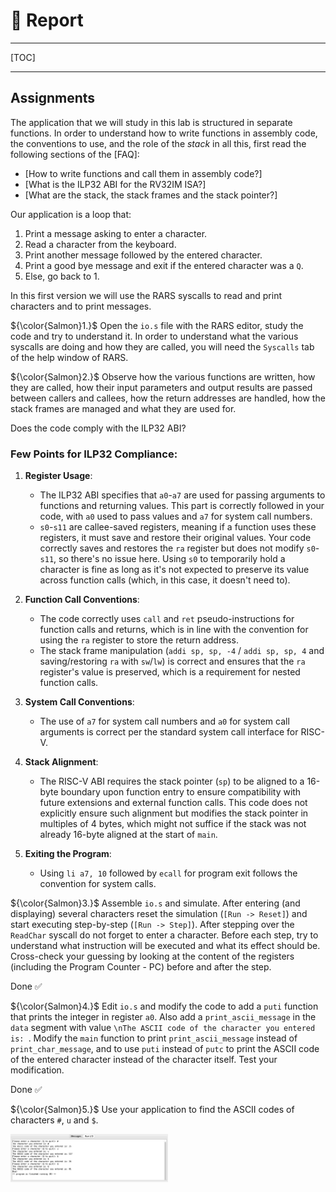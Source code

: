 # &#x1F4DD; Report 

---

[TOC]

---

## Assignments

The application that we will study in this lab is structured in separate functions.
In order to understand how to write functions in assembly code, the conventions to use, and the role of the _stack_ in all this, first read the following sections of the [FAQ]:

- [How to write functions and call them in assembly code?]
- [What is the ILP32 ABI for the RV32IM ISA?]
- [What are the stack, the stack frames and the stack pointer?]

Our application is a loop that:

1. Print a message asking to enter a character.
1. Read a character from the keyboard.
1. Print another message followed by the entered character.
1. Print a good bye message and exit if the entered character was a `Q`.
1. Else, go back to 1.

In this first version we will use the RARS syscalls to read and print characters and to print messages.

${\color{Salmon}1.}$ Open the `io.s` file with the RARS editor, study the code and try to understand it.
   In order to understand what the various syscalls are doing and how they are called, you will need the `Syscalls` tab of the help window of RARS.

${\color{Salmon}2.}$ Observe how the various functions are written, how they are called, how their input parameters and output results are passed between callers and callees, how the return addresses are handled, how the stack frames are managed and what they are used for.

   Does the code comply with the ILP32 ABI?

### Few Points for ILP32 Compliance:

1. **Register Usage**:
    - The ILP32 ABI specifies that `a0`-`a7` are used for passing arguments to functions and returning values. This part is correctly followed in your code, with `a0` used to pass values and `a7` for system call numbers.
    - `s0`-`s11` are callee-saved registers, meaning if a function uses these registers, it must save and restore their original values. Your code correctly saves and restores the `ra` register but does not modify `s0`-`s11`, so there's no issue here. Using `s0` to temporarily hold a character is fine as long as it's not expected to preserve its value across function calls (which, in this case, it doesn't need to).

2. **Function Call Conventions**:
    - The code correctly uses `call` and `ret` pseudo-instructions for function calls and returns, which is in line with the convention for using the `ra` register to store the return address.
    - The stack frame manipulation (`addi sp, sp, -4` / `addi sp, sp, 4` and saving/restoring `ra` with `sw`/`lw`) is correct and ensures that the `ra` register's value is preserved, which is a requirement for nested function calls.

3. **System Call Conventions**:
    - The use of `a7` for system call numbers and `a0` for system call arguments is correct per the standard system call interface for RISC-V.

4. **Stack Alignment**:
    - The RISC-V ABI requires the stack pointer (`sp`) to be aligned to a 16-byte boundary upon function entry to ensure compatibility with future extensions and external function calls. This code does not explicitly ensure such alignment but modifies the stack pointer in multiples of 4 bytes, which might not suffice if the stack was not already 16-byte aligned at the start of `main`.

5. **Exiting the Program**:
    - Using `li a7, 10` followed by `ecall` for program exit follows the convention for system calls.


${\color{Salmon}3.}$ Assemble `io.s` and simulate.
   After entering (and displaying) several characters reset the simulation (`[Run -> Reset]`) and start executing step-by-step (`[Run -> Step]`).
   After stepping over the `ReadChar` syscall do not forget to enter a character.
   Before each step, try to understand what instruction will be executed and what its effect should be.
   Cross-check your guessing by looking at the content of the registers (including the Program Counter - PC) before and after the step.

   Done &#x2705;

${\color{Salmon}4.}$ Edit `io.s` and modify the code to add a `puti` function that prints the integer in register `a0`.
   Also add a `print_ascii_message` in the `data` segment with value `\nThe ASCII code of the character you entered is: `.
   Modify the `main` function to print `print_ascii_message` instead of `print_char_message`, and to use `puti` instead of `putc` to print the ASCII code of the entered character instead of the character itself.
   Test your modification.

   Done &#x2705;

${\color{Salmon}5.}$ Use your application to find the ASCII codes of characters `#`, `u` and `$`.

<img src=images/syscall-io.png width='50%' height='50%' ></img>
